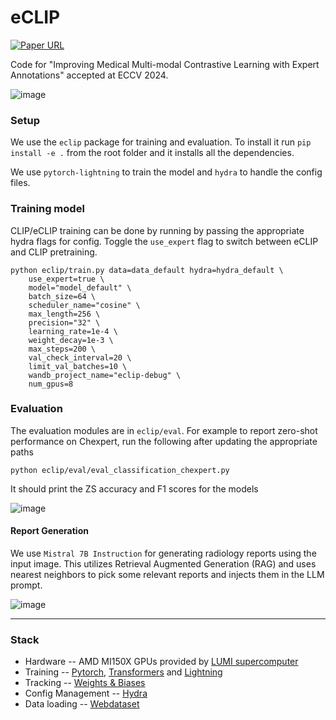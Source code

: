 # eCLIP 

<a href="https://arxiv.org/abs/2403.10153">
    <img alt="Paper URL" src="https://img.shields.io/badge/arxiv-2403.10153-blue">
</a>

Code for "Improving Medical Multi-modal Contrastive Learning with Expert Annotations" accepted at ECCV 2024.

![image](https://github.com/ykumards/eCLIP/assets/5177126/f1ec7a9a-3a5e-47e1-9150-ca2e474fa4f1)


### Setup

We use the `eclip` package for training and evaluation. To install it run `pip install -e .` from the root folder and it installs all the dependencies. 

We use `pytorch-lightning` to train the model and `hydra` to handle the config files. 


### Training model
CLIP/eCLIP training can be done by running by passing the appropriate hydra flags for config. Toggle the `use_expert` flag to switch between eCLIP and CLIP pretraining.

```
python eclip/train.py data=data_default hydra=hydra_default \
    use_expert=true \
    model="model_default" \
    batch_size=64 \
    scheduler_name="cosine" \
    max_length=256 \
    precision="32" \
    learning_rate=1e-4 \
    weight_decay=1e-3 \
    max_steps=200 \
    val_check_interval=20 \
    limit_val_batches=10 \
    wandb_project_name="eclip-debug" \
    num_gpus=8
```

### Evaluation

The evaluation modules are in `eclip/eval`. For example to report zero-shot performance on Chexpert, run the following after updating the appropriate paths

```
python eclip/eval/eval_classification_chexpert.py
```

It should print the ZS accuracy and F1 scores for the models

![image](https://github.com/ykumards/eCLIP/assets/5177126/34071f87-3d70-43c8-8ac3-548e4275ae28)

#### Report Generation

We use `Mistral 7B Instruction` for generating radiology reports using the input image. This utilizes Retrieval Augmented Generation (RAG) and uses nearest neighbors to pick some relevant reports and injects them in the LLM prompt.

![image](https://github.com/ykumards/eCLIP/assets/5177126/60be85ac-dbe4-4321-b7e9-8dcda9231202)

---

### Stack

- Hardware -- AMD MI150X GPUs provided by [LUMI supercomputer](https://lumi-supercomputer.eu/lumi_supercomputer/)
- Training -- [Pytorch](https://pytorch.org/), [Transformers](https://huggingface.co/docs/transformers/index) and [Lightning](https://lightning.ai/docs/pytorch/stable/)
- Tracking -- [Weights & Biases](https://wandb.ai/)
- Config Management -- [Hydra](https://hydra.cc/)
- Data loading -- [Webdataset](https://github.com/webdataset/webdataset)

